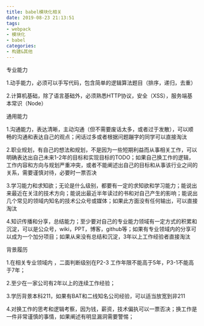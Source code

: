 ```yaml
---
title: babel模块化相关
date: 2019-08-23 21:13:51
tags: 
- webpack
- 模块化
- babel
categories: 
- 构建&其他
---
```

专业能力

1.动手能力，必须可以手写代码，包含简单的逻辑算法题目（排序，递归，去重）

2.计算机基础，除了语言基础外，必须熟悉HTTP协议，安全（XSS），服务端基本常识（Node）

通用能力

1.沟通能力，表达清晰，主动沟通（但不需要废话太多，或者过于发散），可以顺畅的沟通和表达自己的观点；闲话过多或者根据问题蹦字的同学可以直接淘汰

2.职业规划，有自己的想法和规划，不是因为一些短期利益而从事相关工作，可以明确表达出自己未来1-2年的目标和实现目标的TODO；如果自己换工作的逻辑，工作内容和方向与规划严重冲突，或者不能阐述出自己的目标和从事该行业之间的关系，需要谨慎对待，必要时一票否决

3.学习能力和求知欲；无论是什么级别，都要有一定的求知欲和学习能力；能说出来最近在关注的技术方向；能说出最近半年读过的书和对自己产生的影响；能说出几个常见的领域内知名的技术公众号或媒体；如果此方面没有任何输出，可以直接淘汰

4.知识传播和分享，总结能力；至少要对自己的专业能力领域有一定方式的积累和沉淀，可以是公众号，wiki，PPT，博客，github等；如果有专业领域内的分享可以成为一个加分项目；如果从来没有总结和沉淀，3年以上工作经验者直接淘汰

背景履历

1.在相关专业领域内 ，二面判断级别在P2-3 工作年限不能高于5年，P3-1不能高于7年；

2.至少在一家公司有2年以上的连续工作经验；

3.学历背景本科211，如果有BAT和二线知名公司经验，可以适当放宽到非211

4.对换工作的思考和逻辑考察，因为钱，薪资，技术偏执可以一票否决；换工作是一件非常谨慎的事情，如果阐述有明显漏洞需要警惕；
